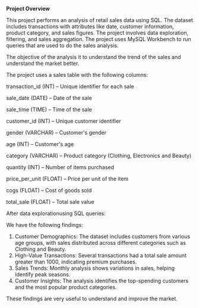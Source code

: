 **Project Overview**

This project performs an analysis of retail sales data using SQL. The dataset includes transactions with attributes like date, customer information, product category, and sales figures. 
The project involves data exploration, filtering, and sales aggregation.
The project uses MySQL Workbench to run queries that are used to do the sales analysis.

The objective of the analysis it to understand the trend of the sales and understand the market better.

The project uses a sales table with the following columns:

transaction_id (INT) – Unique identifier for each sale

sale_date (DATE) – Date of the sale

sale_time (TIME) – Time of the sale

customer_id (INT) – Unique customer identifier

gender (VARCHAR) – Customer's gender

age (INT) – Customer's age

category (VARCHAR) – Product category (Clothing, Electronics and Beauty)

quantity (INT) – Number of items purchased

price_per_unit (FLOAT) – Price per unit of the item

cogs (FLOAT) – Cost of goods sold

total_sale (FLOAT) – Total sale value

After data explorationusing SQL queries: 

We have the following findings:

1. Customer Demographics: The dataset includes customers from various age groups, with sales distributed across different categories such as Clothing and Beauty.
2. High-Value Transactions: Several transactions had a total sale amount greater than 1000, indicating premium purchases.
3. Sales Trends: Monthly analysis shows variations in sales, helping identify peak seasons.
4. Customer Insights: The analysis identifies the top-spending customers and the most popular product categories.

These findings are very useful to understand and improve the market.
